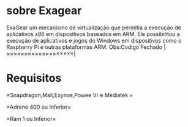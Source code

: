 #  sobre Exagear
ExaGear um mecanismo de virtualização que permitia a execução de aplicativos x86 em dispositivos baseados em ARM. Ele possibilitou a execução de aplicativos e jogos do Windows em dispositivos como o Raspberry Pi e outras plataformas ARM.
Obs:Codigo Fechado
|×××××××××××××××××××|
# Requisitos
×Snapdragon,Mali,Exynos,Powee Vr e Mediatek
×

×Adreno 400 ou Inferior×

×Ram 1 ou Inferior×

